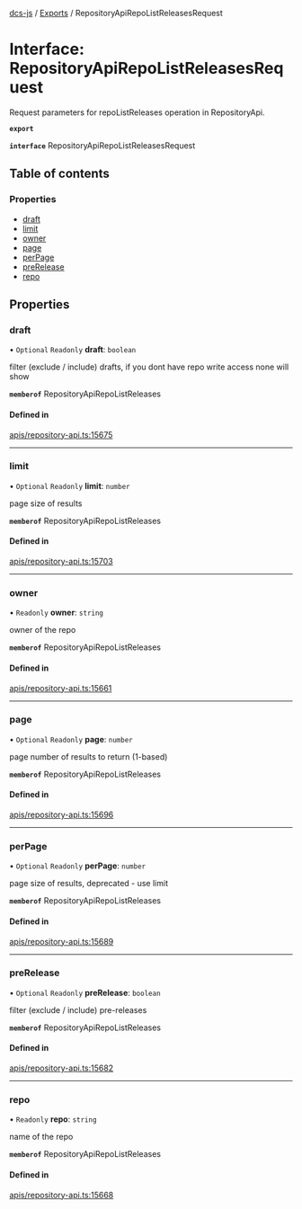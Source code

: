 [dcs-js](../README.md) / [Exports](../modules.md) / RepositoryApiRepoListReleasesRequest

# Interface: RepositoryApiRepoListReleasesRequest

Request parameters for repoListReleases operation in RepositoryApi.

**`export`**

**`interface`** RepositoryApiRepoListReleasesRequest

## Table of contents

### Properties

- [draft](RepositoryApiRepoListReleasesRequest.md#draft)
- [limit](RepositoryApiRepoListReleasesRequest.md#limit)
- [owner](RepositoryApiRepoListReleasesRequest.md#owner)
- [page](RepositoryApiRepoListReleasesRequest.md#page)
- [perPage](RepositoryApiRepoListReleasesRequest.md#perpage)
- [preRelease](RepositoryApiRepoListReleasesRequest.md#prerelease)
- [repo](RepositoryApiRepoListReleasesRequest.md#repo)

## Properties

### <a id="draft" name="draft"></a> draft

• `Optional` `Readonly` **draft**: `boolean`

filter (exclude / include) drafts, if you dont have repo write access none will show

**`memberof`** RepositoryApiRepoListReleases

#### Defined in

[apis/repository-api.ts:15675](https://github.com/unfoldingWord/dcs-js/blob/b29eb7a/apis/repository-api.ts#L15675)

___

### <a id="limit" name="limit"></a> limit

• `Optional` `Readonly` **limit**: `number`

page size of results

**`memberof`** RepositoryApiRepoListReleases

#### Defined in

[apis/repository-api.ts:15703](https://github.com/unfoldingWord/dcs-js/blob/b29eb7a/apis/repository-api.ts#L15703)

___

### <a id="owner" name="owner"></a> owner

• `Readonly` **owner**: `string`

owner of the repo

**`memberof`** RepositoryApiRepoListReleases

#### Defined in

[apis/repository-api.ts:15661](https://github.com/unfoldingWord/dcs-js/blob/b29eb7a/apis/repository-api.ts#L15661)

___

### <a id="page" name="page"></a> page

• `Optional` `Readonly` **page**: `number`

page number of results to return (1-based)

**`memberof`** RepositoryApiRepoListReleases

#### Defined in

[apis/repository-api.ts:15696](https://github.com/unfoldingWord/dcs-js/blob/b29eb7a/apis/repository-api.ts#L15696)

___

### <a id="perpage" name="perpage"></a> perPage

• `Optional` `Readonly` **perPage**: `number`

page size of results, deprecated - use limit

**`memberof`** RepositoryApiRepoListReleases

#### Defined in

[apis/repository-api.ts:15689](https://github.com/unfoldingWord/dcs-js/blob/b29eb7a/apis/repository-api.ts#L15689)

___

### <a id="prerelease" name="prerelease"></a> preRelease

• `Optional` `Readonly` **preRelease**: `boolean`

filter (exclude / include) pre-releases

**`memberof`** RepositoryApiRepoListReleases

#### Defined in

[apis/repository-api.ts:15682](https://github.com/unfoldingWord/dcs-js/blob/b29eb7a/apis/repository-api.ts#L15682)

___

### <a id="repo" name="repo"></a> repo

• `Readonly` **repo**: `string`

name of the repo

**`memberof`** RepositoryApiRepoListReleases

#### Defined in

[apis/repository-api.ts:15668](https://github.com/unfoldingWord/dcs-js/blob/b29eb7a/apis/repository-api.ts#L15668)
